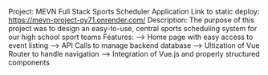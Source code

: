 Project: MEVN Full Stack Sports Scheduler Application 
Link to static deploy: https://mevn-project-oy71.onrender.com/ 
Description: The purpose of this project was to design an easy-to-use, central sports scheduling system for our high school sport teams
Features:
--> Home page with easy access to event listing
--> API Calls to manage backend database
--> Ultization of Vue Router to handle navigation
--> Integration of Vue.js and properly structured components
